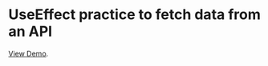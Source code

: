 # UseEffect practice to fetch data from an API

[View Demo](https://chernyshevanetology.github.io/useeffect/).


